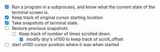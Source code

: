 - [x] Run a program in a subprocess, and know what the current state of the terminal screen is.
- [x] Keep track of original cursor starting location
- [x] Take snapshots of terminal state.
- [ ] Restore previous snapshots
  - [ ] Keep track of number of times scrolled down.
    - [x] modify doy's vt100 to keep track of scroll_offset
- [ ] start vt100 cursor position where it was when started
